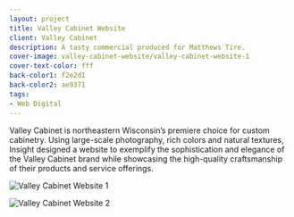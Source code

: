 ```yaml
---
layout: project
title: Valley Cabinet Website
client: Valley Cabinet
description: A tasty commercial produced for Matthews Tire.
cover-image: valley-cabinet-website/valley-cabinet-website-1
cover-text-color: fff
back-color1: f2e2d1
back-color2: ae9371
tags:
- Web Digital
---
```


Valley Cabinet is northeastern Wisconsin’s premiere choice for custom cabinetry. Using large-scale photography, rich colors and natural textures, Insight designed a website to exemplify the sophistication and elegance of the Valley Cabinet brand while showcasing the high-quality craftsmanship of their products and service offerings.

<div class="images">

<img class="full fit" data-aos="fade-up" data-featherlight="/img/projects/valley-cabinet-website/valley-cabinet-website-2.jpg" src="/img/projects/valley-cabinet-website/valley-cabinet-website-2.jpg"
alt="Valley Cabinet Website 1"
srcset="
/img/projects/valley-cabinet-website/valley-cabinet-website-2-2400.jpg 2400w,
/img/projects/valley-cabinet-website/valley-cabinet-website-2-1800.jpg 1800w,
/img/projects/valley-cabinet-website/valley-cabinet-website-2-1200.jpg 1200w,
/img/projects/valley-cabinet-website/valley-cabinet-website-2-900.jpg 900w,
/img/projects/valley-cabinet-website/valley-cabinet-website-2-600.jpg 600w,
/img/projects/valley-cabinet-website/valley-cabinet-website-2-400.jpg 400w" />

<img class="full fit" data-aos="fade-up" data-aos-delay="200" data-featherlight="/img/projects/valley-cabinet-website/valley-cabinet-website-3.jpg" src="/img/projects/valley-cabinet-website/valley-cabinet-website-3.jpg"
alt="Valley Cabinet Website 2"
srcset="
/img/projects/valley-cabinet-website/valley-cabinet-website-3-2400.jpg 2400w,
/img/projects/valley-cabinet-website/valley-cabinet-website-3-1800.jpg 1800w,
/img/projects/valley-cabinet-website/valley-cabinet-website-3-1200.jpg 1200w,
/img/projects/valley-cabinet-website/valley-cabinet-website-3-900.jpg 900w,
/img/projects/valley-cabinet-website/valley-cabinet-website-3-600.jpg 600w,
/img/projects/valley-cabinet-website/valley-cabinet-website-3-400.jpg 400w" />

</div>
